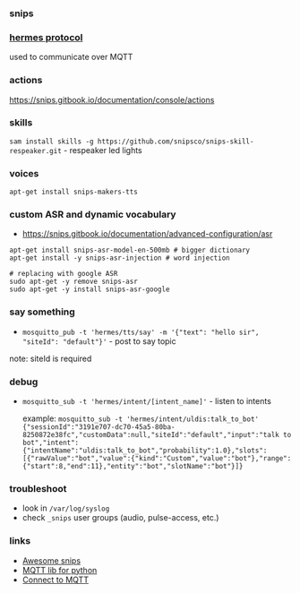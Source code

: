### snips

### [hermes protocol](https://snips.gitbook.io/documentation/ressources/hermes-protocol)

used to communicate over MQTT

### actions

https://snips.gitbook.io/documentation/console/actions

### skills

`sam install skills -g https://github.com/snipsco/snips-skill-respeaker.git` - respeaker led lights

### voices

`apt-get install snips-makers-tts`

### custom ASR and dynamic vocabulary

* https://snips.gitbook.io/documentation/advanced-configuration/asr

```
apt-get install snips-asr-model-en-500mb # bigger dictionary
apt-get install -y snips-asr-injection # word injection

# replacing with google ASR
sudo apt-get -y remove snips-asr
sudo apt-get -y install snips-asr-google
```

### say something

* `mosquitto_pub -t 'hermes/tts/say' -m '{"text": "hello sir", "siteId": "default"}'` - post to say topic

note: siteId is required

### debug

* `mosquitto_sub -t 'hermes/intent/[intent_name]'` - listen to intents

  example: `mosquitto_sub -t 'hermes/intent/uldis:talk_to_bot'
  {"sessionId":"3191e707-dc70-45a5-80ba-8250872e38fc","customData":null,"siteId":"default","input":"talk to bot","intent":{"intentName":"uldis:talk_to_bot","probability":1.0},"slots":[{"rawValue":"bot","value":{"kind":"Custom","value":"bot"},"range":{"start":8,"end":11},"entity":"bot","slotName":"bot"}]}`

### troubleshoot

* look in `/var/log/syslog`
* check `_snips` user groups (audio, pulse-access, etc.)

### links

* [Awesome snips](https://github.com/snipsco/awesome-snips)
* [MQTT lib for python](https://pypi.org/project/paho-mqtt)
* [Connect to MQTT](https://snips.gitbook.io/documentation/console/actions/code-your-action/manual-action)
